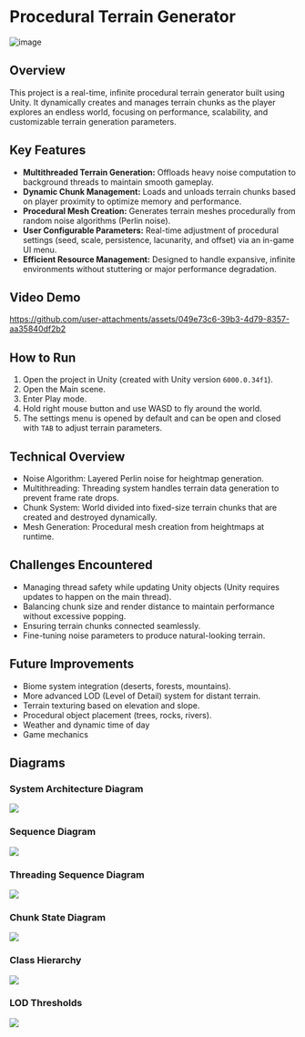 # Procedural Terrain Generator
![image](https://github.com/user-attachments/assets/6d4b76fb-5609-4b84-b76a-af551938688a)

## Overview
This project is a real-time, infinite procedural terrain generator built using Unity.
It dynamically creates and manages terrain chunks as the player explores an endless world, focusing on performance, scalability, and customizable terrain generation parameters.

## Key Features
* **Multithreaded Terrain Generation:** Offloads heavy noise computation to background threads to maintain smooth gameplay.
* **Dynamic Chunk Management:** Loads and unloads terrain chunks based on player proximity to optimize memory and performance.
* **Procedural Mesh Creation:** Generates terrain meshes procedurally from random noise algorithms (Perlin noise).
* **User Configurable Parameters:** Real-time adjustment of procedural settings (seed, scale, persistence, lacunarity, and offset) via an in-game UI menu.
* **Efficient Resource Management:** Designed to handle expansive, infinite environments without stuttering or major performance degradation.

## Video Demo
https://github.com/user-attachments/assets/049e73c6-39b3-4d79-8357-aa35840df2b2

## How to Run
1.	Open the project in Unity (created with Unity version `6000.0.34f1`).
2.	Open the Main scene.
3.	Enter Play mode.
4.	Hold right mouse button and use WASD to fly around the world.
5. The settings menu is opened by default and can be open and closed with `TAB` to adjust terrain parameters.

## Technical Overview
* Noise Algorithm: Layered Perlin noise for heightmap generation.
* Multithreading: Threading system handles terrain data generation to prevent frame rate drops.
* Chunk System: World divided into fixed-size terrain chunks that are created and destroyed dynamically.
* Mesh Generation: Procedural mesh creation from heightmaps at runtime.

## Challenges Encountered
* Managing thread safety while updating Unity objects (Unity requires updates to happen on the main thread).
* Balancing chunk size and render distance to maintain performance without excessive popping.
* Ensuring terrain chunks connected seamlessly.
* Fine-tuning noise parameters to produce natural-looking terrain.

## Future Improvements
* Biome system integration (deserts, forests, mountains).
* More advanced LOD (Level of Detail) system for distant terrain.
* Terrain texturing based on elevation and slope.
* Procedural object placement (trees, rocks, rivers).
* Weather and dynamic time of day
* Game mechanics

## Diagrams
### System Architecture Diagram
[![](https://mermaid.ink/img/pako:eNqVVE2PmzAQ_SvIeyWp-SgJPvQCUlKppNFCFamQg1tmgxUw1JjuplH--5pANuySlbY-IDNv3sybZ8wR_S5TQATtBK0yLfITrqlVN7-6gFcK0MJDLaHokHZFizgCISjjC-AgqCzFVptMvmiRdwG8rOH77YDinRO-ffeDuH1AnY3RZRAvge0yGdBqjAaLuKVdW3YZwNOEv1Hd57CSa2tWQc44XMstVaGXNm8GWMWrktUwaL7qlQ35vZxrKFj0478vKcoE0JTx3WAu_z7uwpD6VNJ7-NOAcrrXshx2ULmvut5q8ePrp7WAvwweB8rWsZqyDw897RQH6_fLhSCl0lsPvAg7ey7IdmhKeDX1Bq7g9vBuIJsw3lA19A2oF7kKRyHVbjzLOLQJx-PJQw4t_sDynNy52NVrKco9kDvLsvr95JGlMiNm9fSK5PUk_B8kdYoXloM_zPowCenq5rIUESka0FEBoqDtKzq25RIkMyggQURtUyr2CUr4SXEqyn-WZXGhibLZZYg80LxWb02VqgPxGVXfQfESFcpEEF7ZcImIMXONcxVEjugJkYmJ3amDLcN2bcPGjvlZRweVhq3p3MLKL9vBtu2a5klH_86NjSmeGbZjzOczd-7imWvqCFKmbmLQ_ZDO_6XTMzYiXZE?type=png)](https://mermaid.live/edit#pako:eNqVVE2PmzAQ_SvIeyWp-SgJPvQCUlKppNFCFamQg1tmgxUw1JjuplH--5pANuySlbY-IDNv3sybZ8wR_S5TQATtBK0yLfITrqlVN7-6gFcK0MJDLaHokHZFizgCISjjC-AgqCzFVptMvmiRdwG8rOH77YDinRO-ffeDuH1AnY3RZRAvge0yGdBqjAaLuKVdW3YZwNOEv1Hd57CSa2tWQc44XMstVaGXNm8GWMWrktUwaL7qlQ35vZxrKFj0478vKcoE0JTx3WAu_z7uwpD6VNJ7-NOAcrrXshx2ULmvut5q8ePrp7WAvwweB8rWsZqyDw897RQH6_fLhSCl0lsPvAg7ey7IdmhKeDX1Bq7g9vBuIJsw3lA19A2oF7kKRyHVbjzLOLQJx-PJQw4t_sDynNy52NVrKco9kDvLsvr95JGlMiNm9fSK5PUk_B8kdYoXloM_zPowCenq5rIUESka0FEBoqDtKzq25RIkMyggQURtUyr2CUr4SXEqyn-WZXGhibLZZYg80LxWb02VqgPxGVXfQfESFcpEEF7ZcImIMXONcxVEjugJkYmJ3amDLcN2bcPGjvlZRweVhq3p3MLKL9vBtu2a5klH_86NjSmeGbZjzOczd-7imWvqCFKmbmLQ_ZDO_6XTMzYiXZE)
### Sequence Diagram
[![](https://mermaid.ink/img/pako:eNp9U01vqzAQ_CvWnmlKAgTwoReQksNLKiF6qbi4eF-wWgzPmH5F-e-1CWlShT5OrGd2ZtYfeygbjkChw389yhJTwXaK1YUk5muZ0qIULZOa5CvCOpKjUkzIFUpUTDdqgpdc8JKql88TnDQbSJVCxpGnTLPM-ncaJxTXm8F6jWJX6Q1r_2O-tcRtIzq8xo4qG-yqC4EjLV_d3N3lCSWJCaSRSHwj5Tl6nlg4zSgZU5JqyEJq1o6MNDMUE5SSURyvOAY1nO0FQ56Dbm9O_RnqXskj9rP5HGJgTGUYx1h_Q0RhieIV-W-T1GY_Lmf4McIZvLa3GOHm5K7c7RZP-hrsoeVW-FV04km8CP1x--c-BQd2SnCgWvXoQI2qZraEve0uQFdYYwHU_HKmngso5MH0mFN9bJr61KaaflcB_cteOlP1g9F4m79XFUqOKml6qYHO_SAaVIDu4d3UC38WhG608JbL2Pe8pQMfQJfxbO7Hrrtww2AeB9784MDnYOvOQrvoh24QxV4UhYEDyIW5V5vjmxqe1uELDX0TZg?type=png)](https://mermaid.live/edit#pako:eNp9U01vqzAQ_CvWnmlKAgTwoReQksNLKiF6qbi4eF-wWgzPmH5F-e-1CWlShT5OrGd2ZtYfeygbjkChw389yhJTwXaK1YUk5muZ0qIULZOa5CvCOpKjUkzIFUpUTDdqgpdc8JKql88TnDQbSJVCxpGnTLPM-ncaJxTXm8F6jWJX6Q1r_2O-tcRtIzq8xo4qG-yqC4EjLV_d3N3lCSWJCaSRSHwj5Tl6nlg4zSgZU5JqyEJq1o6MNDMUE5SSURyvOAY1nO0FQ56Dbm9O_RnqXskj9rP5HGJgTGUYx1h_Q0RhieIV-W-T1GY_Lmf4McIZvLa3GOHm5K7c7RZP-hrsoeVW-FV04km8CP1x--c-BQd2SnCgWvXoQI2qZraEve0uQFdYYwHU_HKmngso5MH0mFN9bJr61KaaflcB_cteOlP1g9F4m79XFUqOKml6qYHO_SAaVIDu4d3UC38WhG608JbL2Pe8pQMfQJfxbO7Hrrtww2AeB9784MDnYOvOQrvoh24QxV4UhYEDyIW5V5vjmxqe1uELDX0TZg)
### Threading Sequence Diagram
[![](https://mermaid.ink/img/pako:eNrNkz1v2zAQhv8KcVOLOob8pQ8OXqSik4e6BgIUWq7SxRJskfKJRNMa_u8hJaW1m2TLUC3iic_73suDeIZClwQSOjpZUgVlNe4Zm1wJ97TIpi7qFpURu1RgJ3bEjLVKK6sOrzDZtocqJiypzNDg1vt2hvglfa_5QOwF42rQvQQ3rqPH-vdb0FdLljy1pc4exzpXA7hL79Zrl06KMY-P9qGiel-ZDbZfSBGjqbX6OPLZ1gmGWFJ8M66PUPRTmKvmw-4VNrqQGHxFg-0_ZJ9Jis_q1IflIeknUeDx-AOLcaL-mH_htKLiIB40j3g3QP3uncM8LUVG15Y3PrvUdXykwrpkt41en0pDXfXOA_GW_-soYAJ7rkuQhi1NoCFu0Jdw9tIcTEUN5SDdskQ-5JCri9O4f-671s2zjLXdVyAf8Ni5yralO_Z4lf58ZVIlcaqtMiBnSbTqXUCe4dHV8XI6X4aLJE7mqyiezd3uL5DxarpIkmQWhcF8tUiC8DKB333fYBpFwTJYhGGcLL0inACVtdG8GW50f7EvT2rORwA?type=png)](https://mermaid.live/edit#pako:eNrNkz1v2zAQhv8KcVOLOob8pQ8OXqSik4e6BgIUWq7SxRJskfKJRNMa_u8hJaW1m2TLUC3iic_73suDeIZClwQSOjpZUgVlNe4Zm1wJ97TIpi7qFpURu1RgJ3bEjLVKK6sOrzDZtocqJiypzNDg1vt2hvglfa_5QOwF42rQvQQ3rqPH-vdb0FdLljy1pc4exzpXA7hL79Zrl06KMY-P9qGiel-ZDbZfSBGjqbX6OPLZ1gmGWFJ8M66PUPRTmKvmw-4VNrqQGHxFg-0_ZJ9Jis_q1IflIeknUeDx-AOLcaL-mH_htKLiIB40j3g3QP3uncM8LUVG15Y3PrvUdXykwrpkt41en0pDXfXOA_GW_-soYAJ7rkuQhi1NoCFu0Jdw9tIcTEUN5SDdskQ-5JCri9O4f-671s2zjLXdVyAf8Ni5yralO_Z4lf58ZVIlcaqtMiBnSbTqXUCe4dHV8XI6X4aLJE7mqyiezd3uL5DxarpIkmQWhcF8tUiC8DKB333fYBpFwTJYhGGcLL0inACVtdG8GW50f7EvT2rORwA)
### Chunk State Diagram
[![](https://mermaid.ink/img/pako:eNrNVE2P2jAQ_SvWnNoqoJAviA-VKpDaQ9FeSg9tenDj2cTaxKaOQ7uL-O81NoEN0Htzsue9eZ5543gPpeIIFDrDDK4EqzRrJ7uokMR-39_9IJPJe7KRQgojWCNekHtoFHKkz4pxISvqFm_ekpI1zcA-YY73CUVVmzXbfkSJmhmhJD0FScu2ROOvHjszpN6hO5k1dvU_FUoUu0FgTHS5H0pjceogUnlsoHvMd_Sw2my5hSj5KvA3atKqHXanlgZwpGijpHfhW7mNbAaLHnpD1CPRTFY4-Nm88sgaT8nKuqDV8x2lpWoa0dlursqTyLQnXzFGNZ4x0h77P5frM91FuOv63hNeX4wvtUbGkV9YF84t5ufGhPTQ0l6Qn6x8uqTcYoMbnnMYF3k12f-gPgig0oIDNbrHAFrULTtuwdVWgKmxxQKoXXKmnwoo5DFny-Q3pdohTau-qoE-sqazOz-f0695jmqUHPVS9dIAneWL2KkA3cMfu18k0yjJ4nyRR-l8MYvSAJ6BLtJpnOf5bJ6FURrnYXYI4MWdG07n8zAJ4yzLoyhM0iwJALkwSq_98-BeicNfKklV9g?type=png)](https://mermaid.live/edit#pako:eNrNVE2P2jAQ_SvWnNoqoJAviA-VKpDaQ9FeSg9tenDj2cTaxKaOQ7uL-O81NoEN0Htzsue9eZ5543gPpeIIFDrDDK4EqzRrJ7uokMR-39_9IJPJe7KRQgojWCNekHtoFHKkz4pxISvqFm_ekpI1zcA-YY73CUVVmzXbfkSJmhmhJD0FScu2ROOvHjszpN6hO5k1dvU_FUoUu0FgTHS5H0pjceogUnlsoHvMd_Sw2my5hSj5KvA3atKqHXanlgZwpGijpHfhW7mNbAaLHnpD1CPRTFY4-Nm88sgaT8nKuqDV8x2lpWoa0dlursqTyLQnXzFGNZ4x0h77P5frM91FuOv63hNeX4wvtUbGkV9YF84t5ufGhPTQ0l6Qn6x8uqTcYoMbnnMYF3k12f-gPgig0oIDNbrHAFrULTtuwdVWgKmxxQKoXXKmnwoo5DFny-Q3pdohTau-qoE-sqazOz-f0695jmqUHPVS9dIAneWL2KkA3cMfu18k0yjJ4nyRR-l8MYvSAJ6BLtJpnOf5bJ6FURrnYXYI4MWdG07n8zAJ4yzLoyhM0iwJALkwSq_98-BeicNfKklV9g)
### Class Hierarchy
[![](https://mermaid.ink/img/pako:eNqFlEtv2zAMx7-KoNOGuUGclx-HAUUCbIcEBYouh9U9sBZrC7WlTJaDZEHy2SfLTmrn0elgW_yRFP-UrB2NJUMa0jiDophxSBTkkSBmWAt5QqWAix8oUIGWiuxqWo1vMx5rLgWo7WGJsaED5xgwTUvxfiC6NfvwbqWY80IfujFrXvDXDNvGohWxlpyRXysGGpe1Z-3y5eu50yMWqJs0R7qPxBV5NkNHWqOHxFIq1rLjGoUm91ZJp26HvEqZHciDsFXxjOvtNAWRIDuvay6BXVZbS2qnvOUzlVlm1pBigUV6Q9j8YVbRjiZryM2jZauKJikUj_inxEIjW1znZ-amvzbmkyoqNAMNV1o7fH4ha1Sax9jeXS60AVpx07msQ5odMbRcX5yHe8aWJhluLntm0FOTrgNtN6YKTUM_UfATeZLqBaw6Et4yCfrZeSFLyMpOlZaQBReWXALYtMBprYu_7O7ue_dshiQHAclxrQ6rnI_7HZoTK7RBtxw_BP3X9bR7IUnqyrCgDk0UZzTUqkSH5qhyqKbUtieiOsUcIxqaTwbqPaKR2JuYFYjfUubHMCXLJKXhG2SFmZX2VDeXz8mqUDBUU1kKTUM38FybhYY7ujFzf9QbjCbDwA8GY893B2OHbmnoj3vDIAhcb9IfjIdBf7J36F-7br_nef1RfziZ-L7v-p47cigybnq9aC7A6rX_B5Y0lYA?type=png)](https://mermaid.live/edit#pako:eNqFlEtv2zAMx7-KoNOGuUGclx-HAUUCbIcEBYouh9U9sBZrC7WlTJaDZEHy2SfLTmrn0elgW_yRFP-UrB2NJUMa0jiDophxSBTkkSBmWAt5QqWAix8oUIGWiuxqWo1vMx5rLgWo7WGJsaED5xgwTUvxfiC6NfvwbqWY80IfujFrXvDXDNvGohWxlpyRXysGGpe1Z-3y5eu50yMWqJs0R7qPxBV5NkNHWqOHxFIq1rLjGoUm91ZJp26HvEqZHciDsFXxjOvtNAWRIDuvay6BXVZbS2qnvOUzlVlm1pBigUV6Q9j8YVbRjiZryM2jZauKJikUj_inxEIjW1znZ-amvzbmkyoqNAMNV1o7fH4ha1Sax9jeXS60AVpx07msQ5odMbRcX5yHe8aWJhluLntm0FOTrgNtN6YKTUM_UfATeZLqBaw6Et4yCfrZeSFLyMpOlZaQBReWXALYtMBprYu_7O7ue_dshiQHAclxrQ6rnI_7HZoTK7RBtxw_BP3X9bR7IUnqyrCgDk0UZzTUqkSH5qhyqKbUtieiOsUcIxqaTwbqPaKR2JuYFYjfUubHMCXLJKXhG2SFmZX2VDeXz8mqUDBUU1kKTUM38FybhYY7ujFzf9QbjCbDwA8GY893B2OHbmnoj3vDIAhcb9IfjIdBf7J36F-7br_nef1RfziZ-L7v-p47cigybnq9aC7A6rX_B5Y0lYA)
### LOD Thresholds
[![](https://mermaid.ink/img/pako:eNptkk1vgzAMhv9K5DNU-YDycdhlHHboNGnaaWWHrGQFDZIqhH1V_e8zKUxtV5_ix87rV5b3sDGVghy2Vu5qsnosNcHoh9cJPBRkpT5U2x8LYyCj67FASUjumm2tekcK5WTTvpx1Md_FziH3kJ9D4aFAvZX5_CendFXqC2NF0zupN4o81Vb1tWmrE4foj4acUjLoxvUno9AS4jC6VuJrxOHyWkmsEYfsUvHEV4G7CG_8aibAZsAmwGfAJyBmICDA_TcV5M4OKoBO2U6OKezH1hJcrTpVQo7PStr3Ekp9wD87qZ-N6eZv1gzbGvI32faYDbtKOlU0EvfV_VGLnpW9NYN2kLMszrwK5Hv4wjxlCy5YJCiNRcJoFgXwDXkqFpGI4yQRGY-TlPFDAD9-Ll0kmUjjJU_EMqVCMB6Aqhpn7P3xqvxxHX4BKwWpoA?type=png)](https://mermaid.live/edit#pako:eNptkk1vgzAMhv9K5DNU-YDycdhlHHboNGnaaWWHrGQFDZIqhH1V_e8zKUxtV5_ix87rV5b3sDGVghy2Vu5qsnosNcHoh9cJPBRkpT5U2x8LYyCj67FASUjumm2tekcK5WTTvpx1Md_FziH3kJ9D4aFAvZX5_CendFXqC2NF0zupN4o81Vb1tWmrE4foj4acUjLoxvUno9AS4jC6VuJrxOHyWkmsEYfsUvHEV4G7CG_8aibAZsAmwGfAJyBmICDA_TcV5M4OKoBO2U6OKezH1hJcrTpVQo7PStr3Ekp9wD87qZ-N6eZv1gzbGvI32faYDbtKOlU0EvfV_VGLnpW9NYN2kLMszrwK5Hv4wjxlCy5YJCiNRcJoFgXwDXkqFpGI4yQRGY-TlPFDAD9-Ll0kmUjjJU_EMqVCMB6Aqhpn7P3xqvxxHX4BKwWpoA)
